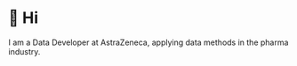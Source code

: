 # 👋 Hi

I am a Data Developer at AstraZeneca, applying data methods in the pharma industry.

<a rel="me" href="https://fosstodon.org/@almenal99"></a>

